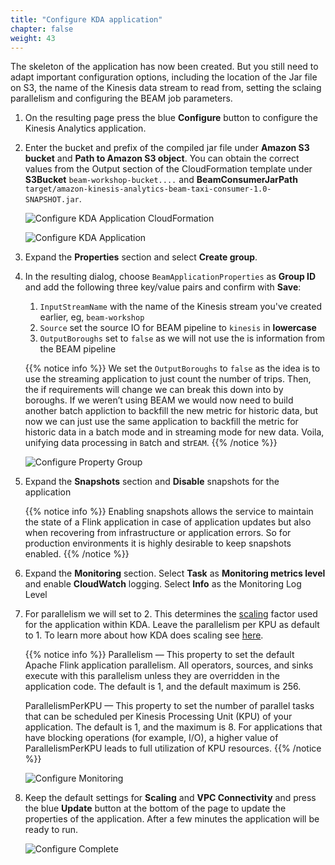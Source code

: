 ```yaml
---
title: "Configure KDA application"
chapter: false
weight: 43
---
```


The skeleton of the application has now been created. But you still need to adapt important configuration options, including the location of the Jar file on S3, the name of the Kinesis data stream to read from, setting the sclaing parallelism and configuring the BEAM job parameters.

1. On the resulting page press the blue **Configure** button to configure the Kinesis Analytics application.

1. Enter the bucket and prefix of the compiled jar file under **Amazon S3 bucket** and **Path to Amazon S3 object**. You can obtain the correct values from the Output section of the CloudFormation template under **S3Bucket** `beam-workshop-bucket....` and **BeamConsumerJarPath** `target/amazon-kinesis-analytics-beam-taxi-consumer-1.0-SNAPSHOT.jar`.

   ![Configure KDA Application CloudFormation](/images/kda-cf.png)

   ![Configure KDA Application](/images/kda-config.png)

1. Expand the **Properties** section and select **Create group**.

1. In the resulting dialog, choose `BeamApplicationProperties` as **Group ID** and add the following three key/value pairs and confirm with **Save**:

   1. `InputStreamName` with the name of the Kinesis stream you've created earlier, eg, `beam-workshop`
   1. `Source` set the source IO for BEAM pipeline to `kinesis` in **lowercase**
   1. `OutputBoroughs` set to `false` as we will not use the is information from the BEAM pipeline

   {{% notice info %}}
   We set the `OutputBoroughs` to `false` as the idea is to use the streaming application to just count the number of trips. Then, the if requirements will change we can break this down into by boroughs.
   If we weren’t using BEAM we would now need to build another batch appliction to backfill the new metric for historic data, but now we can just use the same application to backfill the metric for historic data in a batch mode and in streaming mode for new data. Voila, unifying data processing in `B`atch and str`EAM`.
   {{% /notice %}}

   ![Configure Property Group](/images/kda-prop-grp1.png)

1. Expand the **Snapshots** section and **Disable** snapshots for the application

   {{% notice info %}}
   Enabling snapshots allows the service to maintain the state of a Flink application in case of application updates but also when recovering from infrastructure or application errors. So for production environments it is highly desirable to keep snapshots enabled.
   {{% /notice %}}

1. Expand the **Monitoring** section. Select **Task** as **Monitoring metrics level** and enable **CloudWatch** logging. Select **Info** as the Monitoring Log Level

1. For parallelism we will set to 2. This determines the [scaling](https://docs.aws.amazon.com/kinesisanalytics/latest/java/how-scaling.html) factor used for the application within KDA. Leave the parallelism per KPU as default to 1. To learn more about how KDA does scaling see [here](https://docs.aws.amazon.com/kinesisanalytics/latest/java/how-scaling.html).

   {{% notice info %}}
   Parallelism — This property to set the default Apache Flink application parallelism. All operators, sources, and sinks execute with this parallelism unless they are overridden in the application code. The default is 1, and the default maximum is 256.

   ParallelismPerKPU — This property to set the number of parallel tasks that can be scheduled per Kinesis Processing Unit (KPU) of your application. The default is 1, and the maximum is 8. For applications that have blocking operations (for example, I/O), a higher value of ParallelismPerKPU leads to full utilization of KPU resources.
   {{% /notice %}}

   ![Configure Monitoring](/images/kda-monitor-novpc.png)

1. Keep the default settings for **Scaling** and **VPC Connectivity** and press the blue **Update** button at the bottom of the page to update the properties of the application. After a few minutes the application will be ready to run.

   ![Configure Complete](/images/kda-configure-review.png)
